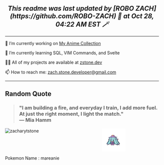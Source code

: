 <h2 align="center" style="font-style: italic; font-weight: bold;">This readme was last updated by [ROBO ZACH](https://github.com/ROBO-ZACH) 🤖 at Oct 28, 04:22 AM EST 🪄 </h2></a>

---

🔭 I’m currently working on [My Anime Collection](https://github.com/ZacharyTStone/My-Anime-Collection)

🌱 I’m currently learning SQL, VIM Commands, and Svelte

👨‍💻 All of my projects are available at [zstone.dev](https://www.zstone.dev/)

📫 How to reach me: [zach.stone.developer@gmail.com](mailto:zach.stone.developer@gmail.com)

---

<!-- Add a Quotes section -->

## Random Quote

<h3>
<blockquote>
  "I am building a fire, and everyday I train, I add more fuel. At just the right moment, I light the match."
<br>— Mia Hamm
</blockquote>
</h3>

<div style="display: flex; flex-wrap: no-wrap; width: 100%; gap: 16px">
        <img width="60%" src="https://github-readme-streak-stats.herokuapp.com/?user=zacharytstone" alt="zacharytstone" />
    <img width="15%" class='poke-img' src='https://raw.githubusercontent.com/PokeAPI/sprites/master/sprites/pokemon/747.png' alt='mareanie'/>
</div>

<span class="poke-name"> Pokemon Name : mareanie</span>
